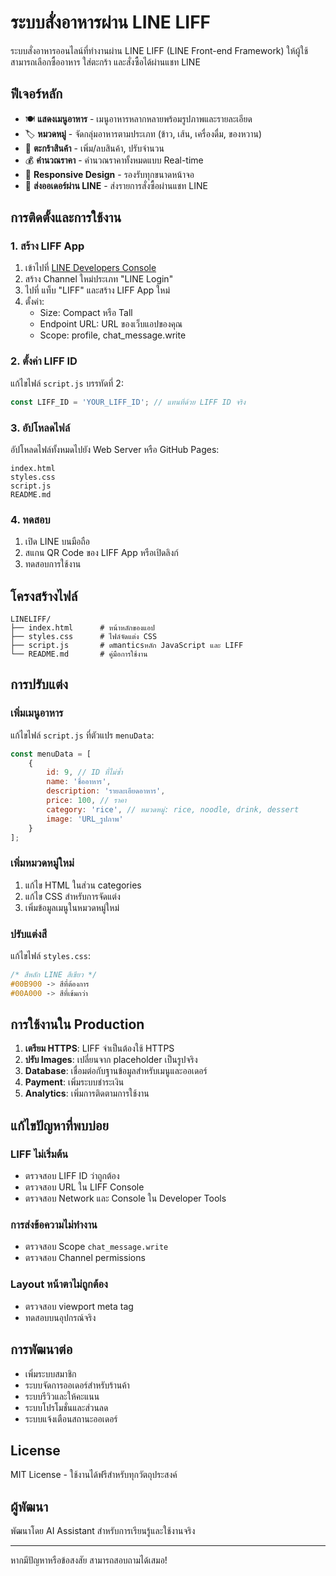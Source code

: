 # ระบบสั่งอาหารผ่าน LINE LIFF

ระบบสั่งอาหารออนไลน์ที่ทำงานผ่าน LINE LIFF (LINE Front-end Framework) ให้ผู้ใช้สามารถเลือกซื้ออาหาร ใส่ตะกร้า และสั่งซื้อได้ผ่านแชท LINE

## ฟีเจอร์หลัก

- 🍽️ **แสดงเมนูอาหาร** - เมนูอาหารหลากหลายพร้อมรูปภาพและรายละเอียด
- 🏷️ **หมวดหมู่** - จัดกลุ่มอาหารตามประเภท (ข้าว, เส้น, เครื่องดื่ม, ของหวาน)
- 🛒 **ตะกร้าสินค้า** - เพิ่ม/ลบสินค้า, ปรับจำนวน
- 💰 **คำนวณราคา** - คำนวณราคาทั้งหมดแบบ Real-time
- 📱 **Responsive Design** - รองรับทุกขนาดหน้าจอ
- 💬 **ส่งออเดอร์ผ่าน LINE** - ส่งรายการสั่งซื้อผ่านแชท LINE

## การติดตั้งและการใช้งาน

### 1. สร้าง LIFF App

1. เข้าไปที่ [LINE Developers Console](https://developers.line.biz/)
2. สร้าง Channel ใหม่ประเภท "LINE Login"
3. ไปที่ แท็บ "LIFF" และสร้าง LIFF App ใหม่
4. ตั้งค่า:
   - Size: Compact หรือ Tall
   - Endpoint URL: URL ของเว็บแอปของคุณ
   - Scope: profile, chat_message.write

### 2. ตั้งค่า LIFF ID

แก้ไขไฟล์ `script.js` บรรทัดที่ 2:

```javascript
const LIFF_ID = 'YOUR_LIFF_ID'; // แทนที่ด้วย LIFF ID จริง
```

### 3. อัปโหลดไฟล์

อัปโหลดไฟล์ทั้งหมดไปยัง Web Server หรือ GitHub Pages:

```
index.html
styles.css
script.js
README.md
```

### 4. ทดสอบ

1. เปิด LINE บนมือถือ
2. สแกน QR Code ของ LIFF App หรือเปิดลิงก์
3. ทดสอบการใช้งาน

## โครงสร้างไฟล์

```
LINELIFF/
├── index.html      # หน้าหลักของแอป
├── styles.css      # ไฟล์จัดแต่ง CSS
├── script.js       # ตmanticsหลัก JavaScript และ LIFF
└── README.md       # คู่มือการใช้งาน
```

## การปรับแต่ง

### เพิ่มเมนูอาหาร

แก้ไขไฟล์ `script.js` ที่ตัวแปร `menuData`:

```javascript
const menuData = [
    {
        id: 9, // ID ที่ไม่ซ้ำ
        name: 'ชื่ออาหาร',
        description: 'รายละเอียดอาหาร',
        price: 100, // ราคา
        category: 'rice', // หมวดหมู่: rice, noodle, drink, dessert
        image: 'URL_รูปภาพ'
    }
];
```

### เพิ่มหมวดหมู่ใหม่

1. แก้ไข HTML ในส่วน categories
2. แก้ไข CSS สำหรับการจัดแต่ง
3. เพิ่มข้อมูลเมนูในหมวดหมู่ใหม่

### ปรับแต่งสี

แก้ไขไฟล์ `styles.css`:

```css
/* สีหลัก LINE สีเขียว */
#00B900 -> สีที่ต้องการ
#00A000 -> สีที่เข้มกว่า
```

## การใช้งานใน Production

1. **เตรียม HTTPS**: LIFF จำเป็นต้องใช้ HTTPS
2. **ปรับ Images**: เปลี่ยนจาก placeholder เป็นรูปจริง
3. **Database**: เชื่อมต่อกับฐานข้อมูลสำหรับเมนูและออเดอร์
4. **Payment**: เพิ่มระบบชำระเงิน
5. **Analytics**: เพิ่มการติดตามการใช้งาน

## แก้ไขปัญหาที่พบบ่อย

### LIFF ไม่เริ่มต้น
- ตรวจสอบ LIFF ID ว่าถูกต้อง
- ตรวจสอบ URL ใน LIFF Console
- ตรวจสอบ Network และ Console ใน Developer Tools

### การส่งข้อความไม่ทำงาน
- ตรวจสอบ Scope `chat_message.write`
- ตรวจสอบ Channel permissions

### Layout หน้าตาไม่ถูกต้อง
- ตรวจสอบ viewport meta tag
- ทดสอบบนอุปกรณ์จริง

## การพัฒนาต่อ

- เพิ่มระบบสมาชิก
- ระบบจัดการออเดอร์สำหรับร้านค้า
- ระบบรีวิวและให้คะแนน
- ระบบโปรโมชั่นและส่วนลด
- ระบบแจ้งเตือนสถานะออเดอร์

## License

MIT License - ใช้งานได้ฟรีสำหรับทุกวัตถุประสงค์

## ผู้พัฒนา

พัฒนาโดย AI Assistant สำหรับการเรียนรู้และใช้งานจริง

---

หากมีปัญหาหรือข้อสงสัย สามารถสอบถามได้เสมอ! 